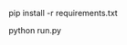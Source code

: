 <!-- installation des dependances  -->
pip install -r requirements.txt


<!-- demarrage de l'application -->
python run.py